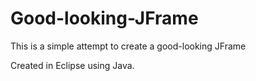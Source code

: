 # Good-looking-JFrame
This is a simple attempt to create a good-looking JFrame

Created in Eclipse using Java.

